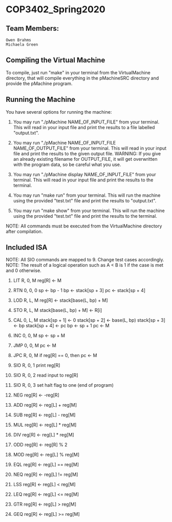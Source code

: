 # COP3402_Spring2020

## Team Members:
	
	Owen Brahms
	Michaela Green

## Compiling the Virtual Machine

To compile, just run "make" in your terminal from the VirtualMachine directory, that will compile everything in the
pMachineSRC directory and provide the pMachine program.

## Running the Machine

You have several options for running the machine:

1. You may run "./pMachine NAME_OF_INPUT_FILE" from your terminal. This will read in your input file
	and print the results to a file labelled "output.txt".

2. You may run "./pMachine NAME_OF_INPUT_FILE NAME_OF_OUTPUT_FILE" from your terminal.
	This will read in your input file and print the results to the given output file.
	WARNING: If you give an already existing filename for OUTPUT_FILE, it will get overwritten
	with the program data, so be careful what you use.

3. You may run "./pMachine display NAME_OF_INPUT_FILE" from your terminal. This will read in your input
	file and print the results to the terminal.

4. You may run "make run" from your terminal. This will run the machine using the provided "test.txt"
	file and print the results to "output.txt".

5. You may run "make show" from your terminal. This will run the machine using the provided "test.txt"
	file and print the results to the terminal.

NOTE: All commands must be executed from the VirtualMachine directory after compilation.

## Included ISA

NOTE: All SIO commands are mapped to 9. Change test cases accordingly.
NOTE: The result of a logical operation such as A < B is 1 if the case is met
	  and 0 otherwise.

01. LIT R, 0, M   reg[R] <- M

02. RTN 0, 0, 0   sp <- bp - 1
                  bp <- stack[sp + 3]
                  pc <- stack[sp + 4]

03. LOD R, L, M   reg[R] <- stack[base(L, bp) + M]

04. STO R, L, M   stack[base(L, bp) + M] <- R[i]

05. CAL 0, L, M   stack[sp + 1] <- 0
                  stack[sp + 2] <- base(L, bp)
                  stack[sp + 3] <- bp
                  stack[sp + 4] <- pc
                  bp <- sp + 1
                  pc <- M

06. INC 0, 0, M   sp <- sp + M

07. JMP 0, 0, M   pc <- M

08. JPC R, 0, M   if reg[R] == 0, then pc <- M

09. SIO R, 0, 1   print reg[R]

10. SIO R, 0, 2   read input to reg[R]

11. SIO R, 0, 3   set halt flag to one (end of program)

12. NEG           reg[R] <- -reg[R]

13. ADD           reg[R] <- reg[L] + reg[M]

14. SUB           reg[R] <- reg[L] - reg[M]

15. MUL           reg[R] <- reg[L] * reg[M]

16. DIV           reg[R] <- reg[L] * reg[M]

17. ODD           reg[R] <- reg[R] % 2

18. MOD           reg[R] <- reg[L] % reg[M]

19. EQL           reg[R] <- reg[L] == reg[M]

20. NEQ           reg[R] <- reg[L] != reg[M]

21. LSS           reg[R] <- reg[L] < reg[M]

22. LEQ           reg[R] <- reg[L] <= reg[M]

23. GTR           reg[R] <- reg[L] > reg[M]

24. GEQ           reg[R] <- reg[L] >= reg[M]